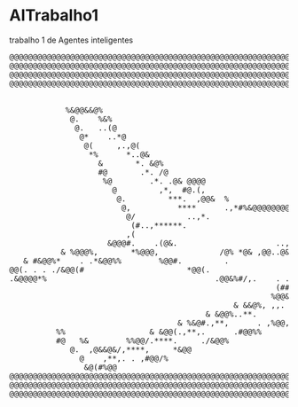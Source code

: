 # AITrabalho1
trabalho 1 de Agentes inteligentes
<pre>
@@@@@@@@@@@@@@@@@@@@@@@@@@@@@@@@@@@@@@@@@@@@@@@@@@@@@@@@@@@@@@@@@@@@@@@@@@@@@@@@@@@@@@@@@@@@@@@@@@@@@@@@@@@@@@@@@@@@@@@@@@@@@@@@@@@@@@@@@@@@@@@@@@@@@@@@@@@@@@@
@@@@@@@@@@@@@@@@@@@@@@@@@@@@@@@@@@@@@@@@@@@@@@@@@@@@@@@@@@@@@@@@@@@@@@@@@@@@@@@@@@@@@@@@@@@@@@@@@@@@@@@@@@@@@@@@@@@@@@@@@@@@@@@@@@@@@@@@@@@@@@@@@@@@@@@@@@@@@@@
@@@@@@@@@@@@@@@@@@@@@@@@@@@@@@@@@@@@@@@@@@@@@@@@@@@@@@@@@@@@@@@@@@@@@@@@@@@@@@@@@@@@@@@@@@@@@@@@@@@@@@@@@@@@@@@@@@@@@@@@@@@@@@@@@@@@@@@@@@@@@@@@@@@@@@@@@@@@@@@
@@@@@@@@@@@@@@@@@@@@@@@@@@@@@@@@@@@@@@@@@@@@@@@@@@@@@@@@@@@@@@@@@@@@@@@@@@@@@@@@@@@@@@@@@@@@@@@@@@@@@@@@@@@@@@@@@@@@@@@@@@@@@@@@@@@@@@@@@@@@@@@@@@@@@@@@@@@@@@@
                                                                                                         @..,@                                                 
                                                                                                         #@   %&                                               
            %&@@&&@%                                                                                       &   .@                                              
             @.    %&%                                                                                     *#   .%&                                            
              @.   ..(@                                                                                   &(**.  @%                                            
               @*    ..*@                                                                               %@,*,   %                                              
                @(     ,.,@(                                                                          &@**,    ,@                                              
                 *%      *..@&                                                                       &&.,      @                                               
                   &       *. &@%                                                                   @.,       &                                                
                   #@       .*. /@                                                                &%         /%                                                
                    %@        .*. .@& @@@@                                                       @.         .@  %&    ##@#&@&@@@@@@@@&&%%%%@@@&%% &            
                      @         ,*,  #@.(,                                                %&   @&%&@@@@@@@&%#/,..    ..                         . .(@@%        
                       @.         ***.  ,@@&  %                     %%    #@%&@&@@@@&%#/*,.    .                                                  .,#&,/@@     
                        @,          ****      .,*#%&@@@@@@@@@@&&%(*,.    .                                                                   &*,,*,**&*    (@@ 
                         @/           ..,*.                                                                                     .            ##/,,.           &
                          (#..,******.                                                                 .    . .** *&% ,@&..@@..@@                            .@
                         ,(                                                        .  /#. &@..&@, %@* #@( /@% ,%( .,.      .                               %@  
                     &@@@#.    .(@&.                     .., .%% .@@  @@  @@  @@  @@. #(. ..                                                           ,@@     
           & %@@@%,       *%@@@,             /@% *@& ,@@..@&  /*       .                          ..,*********                            .   .,/%&@@*         
   & #&@@%*    . .*&@@%%        %@@#.         .                                    .  .,(&@@@*,,(@********,      .     .,*/#%&@@@@@@%, #                     
@@(. . . ./&@@(#                      *@@(.                                ,(&@@&(,.  .       .(@&/,*(%&@@@@@@%, %##                                           
.&@@@@*%                                    .@@&%#/,.    . ....     .(@@*             . ,%@@&%#(&@@                                                            
                                                         (##( @@@&*              .(@@(.       *%#(*&                                                           
                                                        %@@&, ...          ,%@#/           .&%#/*.&                                                          
                                                & &&@%, ,,.         .#@@%%   * #@.*******,,.  &%(/*%                                                           
                                          & &@@%..**.         *&@@%             %@.,,.         #/*@                                                            
                                    & %&@#.,**,      . ,%@@,                       &@@@@@@@@@@@&%                                                              
          %%                  & &@@(.,**,.      .#@@%%                                                                                                         
          #@   %&        %%@@/.****.     ./&@@%                                                                                                                
             @.  ,@&&@&/,****,     *&@@                                                                                                                        
               @    ,**,. . ,#@@/%                                                                                                                             
                &@(#%@@                                                                                                                                    
@@@@@@@@@@@@@@@@@@@@@@@@@@@@@@@@@@@@@@@@@@@@@@@@@@@@@@@@@@@@@@@@@@@@@@@@@@@@@@@@@@@@@@@@@@@@@@@@@@@@@@@@@@@@@@@@@@@@@@@@@@@@@@@@@@@@@@@@@@@@@@@@@@@@@@@@@@@@@@@
@@@@@@@@@@@@@@@@@@@@@@@@@@@@@@@@@@@@@@@@@@@@@@@@@@@@@@@@@@@@@@@@@@@@@@@@@@@@@@@@@@@@@@@@@@@@@@@@@@@@@@@@@@@@@@@@@@@@@@@@@@@@@@@@@@@@@@@@@@@@@@@@@@@@@@@@@@@@@@@
@@@@@@@@@@@@@@@@@@@@@@@@@@@@@@@@@@@@@@@@@@@@@@@@@@@@@@@@@@@@@@@@@@@@@@@@@@@@@@@@@@@@@@@@@@@@@@@@@@@@@@@@@@@@@@@@@@@@@@@@@@@@@@@@@@@@@@@@@@@@@@@@@@@@@@@@@@@@@@@
</pre>